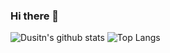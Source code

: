 ### Hi there 👋

![Dusitn's github stats](https://github-readme-stats.vercel.app/api?username=fiechdus&show_icons=true&theme=gruvbox_light)
![Top Langs](https://github-readme-stats.vercel.app/api/top-langs/?username=fiechdus&theme=gruvbox_light)
<!--
**DustinFiechter/DustinFiechter** is a ✨ _special_ ✨ repository because its `README.md` (this file) appears on your GitHub profile.

Here are some ideas to get you started:

- 🔭 I’m currently working on ...
- 🌱 I’m currently learning ...
- 👯 I’m looking to collaborate on ...
- 🤔 I’m looking for help with ...
- 💬 Ask me about ...
- 📫 How to reach me: ...
- 😄 Pronouns: ...
- ⚡ Fun fact: ...
-->
